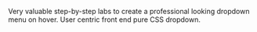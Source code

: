  Very valuable step-by-step labs to create a professional looking 
 dropdown menu on hover. User centric front end pure CSS dropdown.
 